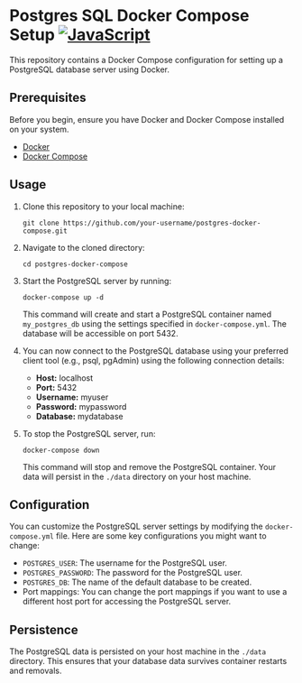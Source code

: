 # Postgres SQL Docker Compose Setup [![JavaScript](https://skillicons.dev/icons?i=docker)](https://skillicons.dev)

This repository contains a Docker Compose configuration for setting up a PostgreSQL database server using Docker.

## Prerequisites

Before you begin, ensure you have Docker and Docker Compose installed on your system.

- [Docker](https://docs.docker.com/get-docker/)
- [Docker Compose](https://docs.docker.com/compose/install/)

## Usage

1. Clone this repository to your local machine:

    ```
    git clone https://github.com/your-username/postgres-docker-compose.git
    ```

2. Navigate to the cloned directory:

    ```
    cd postgres-docker-compose
    ```

3. Start the PostgreSQL server by running:

    ```
    docker-compose up -d
    ```

   This command will create and start a PostgreSQL container named `my_postgres_db` using the settings specified in `docker-compose.yml`. The database will be accessible on port 5432.

4. You can now connect to the PostgreSQL database using your preferred client tool (e.g., psql, pgAdmin) using the following connection details:

    - **Host:** localhost
    - **Port:** 5432
    - **Username:** myuser
    - **Password:** mypassword
    - **Database:** mydatabase

5. To stop the PostgreSQL server, run:

    ```
    docker-compose down
    ```

   This command will stop and remove the PostgreSQL container. Your data will persist in the `./data` directory on your host machine.

## Configuration

You can customize the PostgreSQL server settings by modifying the `docker-compose.yml` file. Here are some key configurations you might want to change:

- `POSTGRES_USER`: The username for the PostgreSQL user.
- `POSTGRES_PASSWORD`: The password for the PostgreSQL user.
- `POSTGRES_DB`: The name of the default database to be created.
- Port mappings: You can change the port mappings if you want to use a different host port for accessing the PostgreSQL server.

## Persistence

The PostgreSQL data is persisted on your host machine in the `./data` directory. This ensures that your database data survives container restarts and removals.

